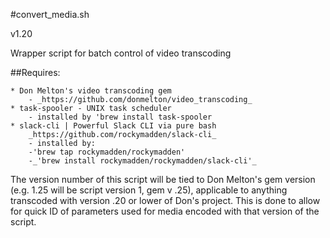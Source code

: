 #convert_media.sh

v1.20

Wrapper script for batch control of video transcoding 

##Requires:
 
 	* Don Melton's video transcoding gem 
 		- _https://github.com/donmelton/video_transcoding_ 
 	* task-spooler - UNIX task scheduler 
 		- installed by 'brew install task-spooler 
 	* slack-cli | Powerful Slack CLI via pure bash 
 		_https://github.com/rockymadden/slack-cli_ 
 		- installed by: 
		-'brew tap rockymadden/rockymadden' 
		-_'brew install rockymadden/rockymadden/slack-cli'_ 
		
The version number of this script will be tied to Don Melton's gem version (e.g. 1.25 will be script version 1, gem v .25), applicable to anything transcoded with version .20 or lower of Don's project. This is done to allow for quick ID of parameters used for media encoded with that version of the script. 